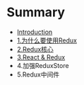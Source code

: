 # Summary

* [Introduction](README.md)
* [1.为什么要使用Redux](chapter1.md)
* [2.Redux核心](2reduxhe-xin.md)
* [3.React & Redux](3react-and-redux.md)
* 4.加强ReduxStore
* 5.Redux中间件

